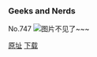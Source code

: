 ### Geeks and Nerds
No.747
![图片不见了~~~](https://imgs.xkcd.com/comics/geeks_and_nerds.png)

[原址](https://xkcd.com//747) [下载](https://imgs.xkcd.com/comics/geeks_and_nerds.png)

